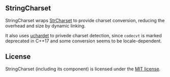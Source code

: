 ## StringCharset

StringCharset wraps [StrCharset](../common/StrCharset.hpp) to provide charset conversion, reducing the overhead and size by dynamic linking.

It also uses [uchardet](../3rdParty/uchardetlib) to privede charset detection, since `codecvt` is marked deprecated in C++17 and some conversion seems to be locale-dependent.

## License

StringCharset (including its component) is licensed under the [MIT license](../License.txt).
